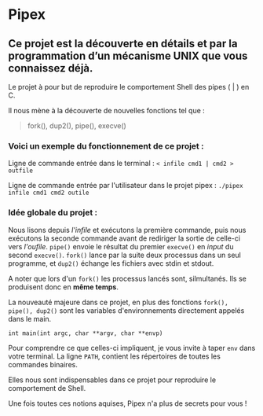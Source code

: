 # Pipex
## Ce projet est la découverte en détails et par la programmation d’un mécanisme UNIX que vous connaissez déjà.

Le projet à pour but de reproduire le comportement Shell des pipes ( | ) en C.

Il nous mène à la découverte de nouvelles fonctions tel que :

> fork(), 
> dup2(), 
> pipe(), 
> execve()

### Voici un exemple du fonctionnement de ce projet :

  Ligne de commande entrée dans le terminal :
  ```< infile cmd1 | cmd2 > outfile ```
  
  Ligne de commande entrée par l'utilisateur dans le projet pipex :
  ```./pipex infile cmd1 cmd2 outile```

### Idée globale du projet :

Nous lisons depuis *l'infile* et exécutons la première commande, puis nous exécutons la seconde commande avant de rediriger la sortie de celle-ci vers *l'oufile*.
```pipe()``` envoie le résultat du premier ```execve()``` en *input* du second ```execve()```. ```fork()``` lance par la suite deux processus dans un seul programme, et ```dup2()``` échange les fichiers avec stdin et stdout.

A noter que lors d'un ```fork()``` les processus lancés sont, silmultanés. Ils se produisent donc en **même temps**.

La nouveauté majeure dans ce projet, en plus des fonctions ```fork(), pipe(), dup2()``` sont les variables d'environnements directement appelés dans le main.

```int main(int argc, char **argv, char **envp)```

Pour comprendre ce que celles-ci impliquent, je vous invite à taper ```env``` dans votre terminal.
La ligne ```PATH```, contient les répertoires de toutes les commandes binaires.

Elles nous sont indispensables dans ce projet pour reproduire le comportement de Shell.

Une fois toutes ces notions aquises, Pipex n'a plus de secrets pour vous ! 
